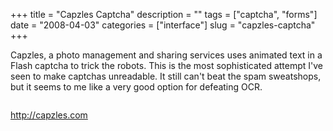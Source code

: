 +++
title = "Capzles Captcha"
description = ""
tags = ["captcha", "forms"]
date = "2008-04-03"
categories = ["interface"]
slug = "capzles-captcha"
+++


<p>Capzles, a photo management and sharing services uses animated text in a Flash captcha to trick the robots. This is the most sophisticated attempt I've seen to make captchas unreadable. It still can't beat the spam sweatshops, but it seems to me like a very good option for defeating OCR.</p>
<div id="screens-full" class="clear"><div class="fullimg clear"><a href="http://media.konigi.com/interface/capzles-captcha-1.png" class="group" rel="group" title="1. "><img src="http://media.konigi.com/interface/capzles-captcha-1.png" alt="" class="img-responsive"></a></div></div><div id="screens-full" class="clear"><div class="fullimg clear"><a href="http://media.konigi.com/interface/capzles-captcha-2.png" class="group" rel="group" title="2. "><img src="http://media.konigi.com/interface/capzles-captcha-2.png" alt="" class="img-responsive"></a></div></div>        
<p><a href="http://capzles.com/">http://capzles.com</a></p>

